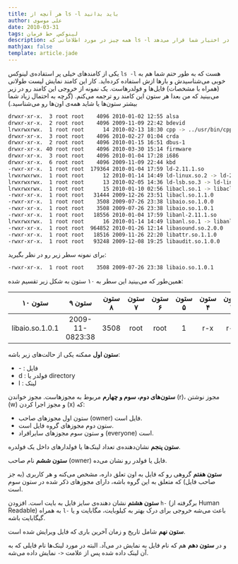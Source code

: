 ```yaml
---
title: هر آنچه از ls -l باید بدانید
author: علی موسوی
date: 2010-03-31
tags: لینوکس, خط فرمان
description: همه چیز در مورد اطلاعاتی که ls -l در اختیار شما قرار می‌دهد..
mathjax: false
template: article.jade
---
```


یکی از کامندهای خیلی پر استفاده‌ی لینوکس `ls -l` هست که به طور حتم شما هم به خوبی می‌شناسیدش و بارها ازش استفاده کرده‌اید. کار این کامند نمایش لیست‌ طولانی (همراه با مشخصات) فایل‌ها و فولدرهاست. یک نمونه از خروجی این کامند رو در زیر می‌بینید که من بعدا هر ستون این کامند رو ترجمه می‌کنم. (گرچه به احتمال زیاد شما بیشتر ستون‌ها یا شاید همه‌ی اون‌ها رو می‌شناسید.)

<span class="more"></span>


```bash
drwxr-xr-x.  3 root root    4096 2010-01-02 12:55 alsa
drwxr-xr-x.  2 root root    4096 2009-11-09 22:42 bdevid
lrwxrwxrwx.  1 root root      14 2010-02-13 18:30 cpp -> ../usr/bin/cpp
drwxr-xr-x.  3 root root    4096 2010-02-27 01:04 crda
drwxr-xr-x.  2 root root    4096 2010-01-15 16:51 dbus-1
drwxr-xr-x. 40 root root    4096 2010-03-30 15:14 firmware
drwxr-xr-x.  3 root root    4096 2010-01-04 17:28 i686
drwxr-xr-x.  6 root root    4096 2009-11-09 22:44 kbd
-rwxr-xr-x.  1 root root  179364 2010-01-04 17:59 ld-2.11.1.so
lrwxrwxrwx.  1 root root      12 2010-01-14 14:49 ld-linux.so.2 -> ld-2.11.1.so
lrwxrwxrwx.  1 root root      13 2010-02-05 14:36 ld-lsb.so.3 -> ld-linux.so.2
lrwxrwxrwx.  1 root root      15 2010-01-10 02:56 libacl.so.1 -> libacl.so.1.1.0
-rwxr-xr-x.  1 root root   31444 2009-12-26 23:51 libacl.so.1.1.0
-rwxr-xr-x.  1 root root    3508 2009-07-26 23:38 libaio.so.1.0.0
-rwxr-xr-x.  1 root root    3508 2009-07-26 23:38 libaio.so.1.0.1
-rwxr-xr-x.  1 root root   18556 2010-01-04 17:59 libanl-2.11.1.so
lrwxrwxrwx.  1 root root      16 2010-01-14 14:49 libanl.so.1 -> libanl-2.11.1.so
-rwxr-xr-x.  1 root root  964852 2010-01-26 12:14 libasound.so.2.0.0
-rwxr-xr-x.  1 root root   18516 2009-11-26 22:20 libattr.so.1.1.0
-rwxr-xr-x.  1 root root   93248 2009-12-08 19:25 libaudit.so.1.0.0
```

برای نمونه سطر زیر رو در نظر بگیرید:

```bash
-rwxr-xr-x.  1 root root    3508 2009-07-26 23:38 libaio.so.1.0.1
```
همین‌طور که می‌بینید این سطر به ۱۰ ستون به شکل زیر تقسیم شده:

| ستون ۱۰ | ستون ۹ | ستون ۸ | ستون ۷ | ستون ۶ | ستون ۵ | ستون ۴ | ستون ۳ | ستون ۲ | ستون ۱ |
|:-----:|:-----:|:-----:|:-----:|:-----:|:-----:|:-----:|:-----:|:-----:|:-----:|
| libaio.so.1.0.1 | 2009-11-0823:38 | 3508 | root | root | 1 | r-x | r-x | rwx | - |

**ستون اول** ممکنه یکی از حالت‌های زیر باشه:
- \- : فایل
- d : فولدر یا directory
- l : لینک

**ستون‌های دوم، سوم و چهارم** مربوط به مجوزهاست. مجوز خواندن (r)، مجوز نوشتن (w) و مجوز اجرا کردن (x) که:
- ستون اول مجوزهای صاحب (owner) فایل است.
- ستون دوم مجوزهای گروه فایل است.
- و ستون سوم مجوزهای سایرافراد (everyone) است.

**ستون پنجم** نشان‌دهنده‌ی تعداد لینک‌ها یا فولدارهای داخل یک فولدره.

**ستون ششم** نام صاحب (owner) فایل یا فولدر رو نشان می‌ده.

**ستون هفتم** گروهی رو که فایل به اون تعلق داره، مشخص می‌کنه و هر کاربری (به جز صاحب فایل) که متعلق به این گروه باشه، دارای مجوزهای ذکر شده در ستون سوم است.

**ستون هشتم** نشان دهنده‌ی سایز فایل به بایت است. افزودن `h-` (برگرفته از Human Readable) به همراه `l-` باعث می‌شه خروجی برای درک بهتر به کیلوبایت، مگابایت و یا گیگابایت باشه.

**ستون نهم** شامل تاریخ و زمان آخرین باری که فایل ویرایش شده است.

و در **ستون دهم** هم که نام فایل به نمایش در می‌آد. البته در مورد لینک‌ها نام فایلی که به آن لینک داده شده پس از علامت `<-` نمایش داده می‌شه.

